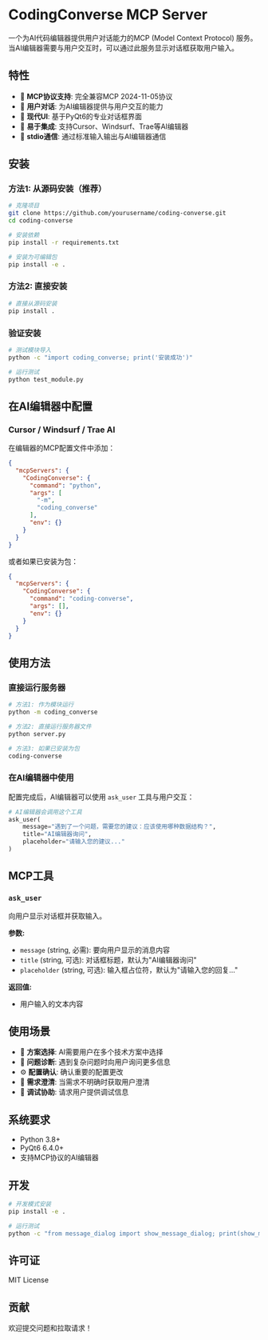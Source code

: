 # CodingConverse MCP Server

一个为AI代码编辑器提供用户对话能力的MCP (Model Context Protocol) 服务。当AI编辑器需要与用户交互时，可以通过此服务显示对话框获取用户输入。

## 特性

- 🤖 **MCP协议支持**: 完全兼容MCP 2024-11-05协议
- 💬 **用户对话**: 为AI编辑器提供与用户交互的能力
- 🎨 **现代UI**: 基于PyQt6的专业对话框界面
- 🚀 **易于集成**: 支持Cursor、Windsurf、Trae等AI编辑器
- 📡 **stdio通信**: 通过标准输入输出与AI编辑器通信

## 安装

### 方法1: 从源码安装（推荐）

```bash
# 克隆项目
git clone https://github.com/yourusername/coding-converse.git
cd coding-converse

# 安装依赖
pip install -r requirements.txt

# 安装为可编辑包
pip install -e .
```

### 方法2: 直接安装

```bash
# 直接从源码安装
pip install .
```

### 验证安装

```bash
# 测试模块导入
python -c "import coding_converse; print('安装成功')"

# 运行测试
python test_module.py
```

## 在AI编辑器中配置

### Cursor / Windsurf / Trae AI

在编辑器的MCP配置文件中添加：

```json
{
  "mcpServers": {
    "CodingConverse": {
      "command": "python",
      "args": [
        "-m",
        "coding_converse"
      ],
      "env": {}
    }
  }
}
```

或者如果已安装为包：

```json
{
  "mcpServers": {
    "CodingConverse": {
      "command": "coding-converse",
      "args": [],
      "env": {}
    }
  }
}
```

## 使用方法

### 直接运行服务器

```bash
# 方法1: 作为模块运行
python -m coding_converse

# 方法2: 直接运行服务器文件
python server.py

# 方法3: 如果已安装为包
coding-converse
```

### 在AI编辑器中使用

配置完成后，AI编辑器可以使用 `ask_user` 工具与用户交互：

```python
# AI编辑器会调用这个工具
ask_user(
    message="遇到了一个问题，需要您的建议：应该使用哪种数据结构？",
    title="AI编辑器询问",
    placeholder="请输入您的建议..."
)
```

## MCP工具

### `ask_user`

向用户显示对话框并获取输入。

**参数:**
- `message` (string, 必需): 要向用户显示的消息内容
- `title` (string, 可选): 对话框标题，默认为"AI编辑器询问"
- `placeholder` (string, 可选): 输入框占位符，默认为"请输入您的回复..."

**返回值:**
- 用户输入的文本内容

## 使用场景

- 🤔 **方案选择**: AI需要用户在多个技术方案中选择
- 🐛 **问题诊断**: 遇到复杂问题时向用户询问更多信息
- ⚙️ **配置确认**: 确认重要的配置更改
- 📝 **需求澄清**: 当需求不明确时获取用户澄清
- 🔧 **调试协助**: 请求用户提供调试信息

## 系统要求

- Python 3.8+
- PyQt6 6.4.0+
- 支持MCP协议的AI编辑器

## 开发

```bash
# 开发模式安装
pip install -e .

# 运行测试
python -c "from message_dialog import show_message_dialog; print(show_message_dialog('测试消息'))"
```

## 许可证

MIT License

## 贡献

欢迎提交问题和拉取请求！